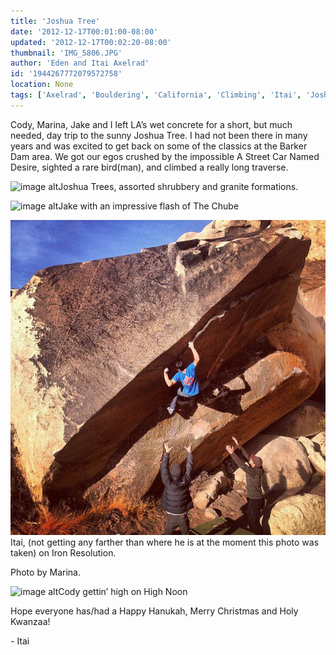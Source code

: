 ```yaml
---
title: 'Joshua Tree'
date: '2012-12-17T00:01:00-08:00'
updated: '2012-12-17T00:02:20-08:00'
thumbnail: 'IMG_5806.JPG'
author: 'Eden and Itai Axelrad'
id: '1944267772079572758'
location: None
tags: ['Axelrad', 'Bouldering', 'California', 'Climbing', 'Itai', 'Joshua', 'Tree']
---
```


Cody, Marina, Jake and I left LA’s wet concrete for a short, but much needed, day trip to the sunny Joshua Tree. I had not been there in many years and was excited to get back on some of the classics at the Barker Dam area. We got our egos crushed by the impossible A Street Car Named Desire, sighted a rare bird(man), and climbed a really long traverse.

![image alt](/images/IMG_5806.JPG)Joshua Trees, assorted shrubbery and granite formations.

![image alt](/images/IMG_5816.JPG)Jake with an impressive flash of The Chube

![image alt](/images/487010_10151208748528382_229822770_n.jpg)Itai, (not getting any farther than where he is at the moment this photo was taken) on Iron Resolution. 

Photo by Marina.

![image alt](/images/IMG_5826.jpg)Cody gettin’ high on High Noon

Hope everyone has/had a Happy Hanukah, Merry Christmas and Holy Kwanzaa!

\- Itai

